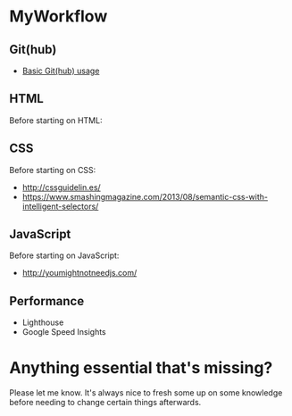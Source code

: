 # MyWorkflow

## Git(hub)
- [Basic Git(hub) usage](https://www.youtube.com/watch?v=cd-g06nA3ns&app=desktop)

## HTML
Before starting on HTML:


## CSS
Before starting on CSS:
- http://cssguidelin.es/
- https://www.smashingmagazine.com/2013/08/semantic-css-with-intelligent-selectors/

## JavaScript
Before starting on JavaScript:
- http://youmightnotneedjs.com/

## Performance
- Lighthouse
- Google Speed Insights

# Anything essential that's missing?
Please let me know. It's always nice to fresh some up on some knowledge before needing to change certain things afterwards.
